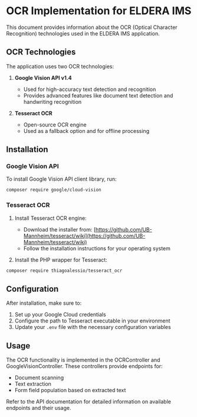 # OCR Implementation for ELDERA IMS

This document provides information about the OCR (Optical Character Recognition) technologies used in the ELDERA IMS application.

## OCR Technologies

The application uses two OCR technologies:

1. **Google Vision API v1.4**
   - Used for high-accuracy text detection and recognition
   - Provides advanced features like document text detection and handwriting recognition

2. **Tesseract OCR**
   - Open-source OCR engine
   - Used as a fallback option and for offline processing

## Installation

### Google Vision API

To install Google Vision API client library, run:

```bash
composer require google/cloud-vision
```

### Tesseract OCR

1. Install Tesseract OCR engine:
   - Download the installer from: [https://github.com/UB-Mannheim/tesseract/wiki](https://github.com/UB-Mannheim/tesseract/wiki)
   - Follow the installation instructions for your operating system

2. Install the PHP wrapper for Tesseract:

```bash
composer require thiagoalessio/tesseract_ocr
```

## Configuration

After installation, make sure to:

1. Set up your Google Cloud credentials
2. Configure the path to Tesseract executable in your environment
3. Update your `.env` file with the necessary configuration variables

## Usage

The OCR functionality is implemented in the OCRController and GoogleVisionController. These controllers provide endpoints for:

- Document scanning
- Text extraction
- Form field population based on extracted text

Refer to the API documentation for detailed information on available endpoints and their usage.